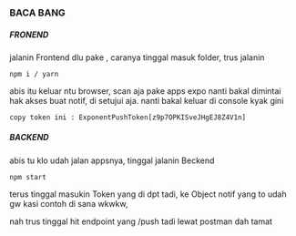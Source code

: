 ### BACA BANG

##### FRONEND
jalanin Frontend dlu pake , caranya tinggal masuk folder, trus jalanin
```
npm i / yarn
```

abis itu keluar ntu browser, scan aja pake apps expo
nanti bakal dimintai hak akses buat notif, di setujui aja.
nanti bakal keluar di console kyak gini 
```
copy token ini : ExponentPushToken[z9p7OPKISveJHgEJ8Z4V1n]
```



##### BACKEND

abis tu klo udah jalan appsnya, tinggal jalanin Beckend
```
npm start
```

terus tinggal masukin Token yang di dpt tadi, ke Object notif yang to 
udah gw kasi contoh di sana wkwkw,

nah trus tinggal hit endpoint yang /push tadi lewat postman dah tamat

